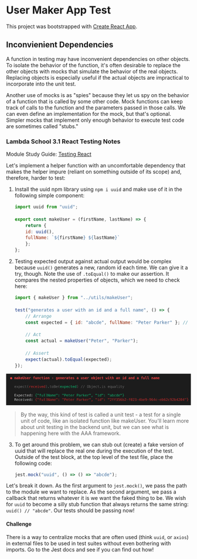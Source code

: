 # User Maker App Test

This project was bootstrapped with [Create React App](https://github.com/facebook/create-react-app).

## Inconvienient Dependencies

A function in testing may have inconvenient dependencies on other objects. To isolate the behavior of the function, it's often desirable to replace the other objects with mocks that simulate the behavior of the real objects. Replacing objects is especially useful if the actual objects are impractical to incorporate into the unit test.

Another use of mocks is as "spies" because they let us spy on the behavior of a function that is called by some other code. Mock functions can keep track of calls to the function and the parameters passed in those calls. We can even define an implementation for the mock, but that's optional. Simpler mocks that implement only enough behavior to execute test code are sometimes called "stubs."

### Lambda School 3.1 React Testing Notes

Module Study Guide: [Testing React](https://learn.lambdaschool.com/tracks/web-development/units/webapplications-ii/sprints/advanced-web-applications/)

Let's implement a helper function with an uncomfortable dependency that makes the helper impure (reliant on something outside of its scope) and, therefore, harder to test:

1. Install the uuid npm library using ```npm i uuid``` and make use of it in the following simple component:
    ```javascript
    import uuid from "uuid";

    export const makeUser = (firstName, lastName) => {
        return {
        id: uuid(),
        fullName: `${firstName} ${lastName}`
        };
    };
    ```

2. Testing expected output against actual output would be complex because ```uuid()``` generates a new, random id each time. We can give it a try, though. Note the use of ```.toEqual()``` to make our assertion. It compares the nested properties of objects, which we need to check here:
    ```javascript
    import { makeUser } from "../utils/makeUser";

    test("generates a user with an id and a full name", () => {
        // Arrange
        const expected = { id: "abcde", fullName: "Peter Parker" }; // fishy...

        // Act
        const actual = makeUser("Peter", "Parker");

        // Assert
        expect(actual).toEqual(expected);
    });
    ```
![Random ID complexity error](/src/assets/error.png)

>By the way, this kind of test is called a unit test - a test for a single unit of code, like an isolated function like makeUser. You'll learn more about unit testing in the backend unit, but we can see what is happening here with the AAA framework.

3. To get around this problem, we can stub out (create) a fake version of uuid that will replace the real one during the execution of the test. Outside of the test block, at the top level of the test file, place the following code:
    ```javascript
    jest.mock("uuid", () => () => "abcde");
    ```

Let's break it down. As the first argument to ```jest.mock()```, we pass the path to the module we want to replace. As the second argument, we pass a callback that returns whatever it is we want the faked thing to be. We wish for ```uuid``` to become a silly stub function that always returns the same string: ```uuid() // "abcde"```. Our tests should be passing now!

#### Challenge
There is a way to centralize mocks that are often used (think  ```uuid```, or ```axios```) in external files to be used in test suites without even bothering with imports. Go to the Jest docs and see if you can find out how!